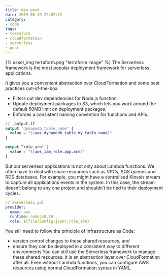 ```yaml
---
title: New post
date: 2019-06-19 22:07:12
category:
- code
tags:
- terraform
- cloudformation
- serverless
- post
---
```

{% asset_img terraform.png "terraform image" %}
The Serverless framework is the most popular deployment framework for serverless applications. 
<!-- more -->
It gives you a convenient abstraction over CloudFormation and some best practices out-of-the-box:
* Filters out dev dependencies for Node.js function.
* Update deployment packages to S3, which lets you work around the default 50MB limit on deployment packages.
* Enforces a consistent naming convention for functions and APIs.

```terraform
// _output.tf
output "dynamodb_table_name" {
  value = "${aws_dynamodb_table.my_table.name}"
}

output “role_arn" {
  value = "${aws_iam_role.app.arn}"
}
```

But our serverless applications is not only about Lambda functions. We often have to deal with share resources such as VPCs, SQS queues and RDS databases. For example, you might have a centralised Kinesis stream to capture all applications events in the system. In this case, the stream doesn’t belong to any one project and shouldn’t be tied to their deployment cycles.

```yml
// serverless.yml
provider:
  name: aws
  runtime: nodejs8.10
  role: ${file(config.json):role_arn}
```

You still need to follow the principle of Infrastructure as Code:
* version control changes to these shared resources, and
* ensure they can be deployed in a consistent way to different environments
You can still use the Serverless framework to manage these shared resources. It is an abstraction layer over CloudFormation after all. Even without Lambda functions, you can configure AWS resources using normal CloudFormation syntax in YAML.